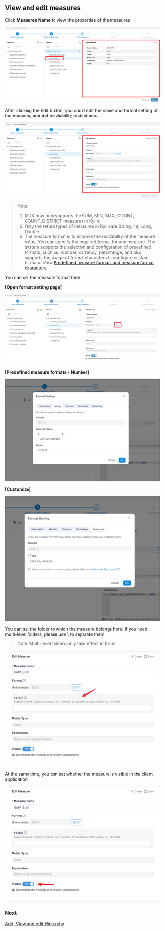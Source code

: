 ## View and edit measures

Click **Measures Name** to view the properties of the measures

![show measures](images/measures/show_measures.en.png)

After clicking the Edit button, you could edit the name and format setting of the measure, and define visibility restrictions.

![edit measures](images/measures/edit_measures.en.png)

> Note:
> 1. MDX now only supports the SUM, MIN, MAX, COUNT, COUNT_DISTINCT measures in Kylin.
> 2. Only the return types of measures in Kylin are String, Int, Long, Double.
> 3. The measure format is to improve the readability of the measure value. You can specify the required format for any measure. The system supports the selection and configuration of predefined formats, such as: number, currency, percentage, and also supports the usage of format characters to configure custom formats. View [Predefined measure formats and measure format characters](\appendix\formatstring.en.md).

You can set the measure format here:

**[Open format setting page]**

<img src="images/measures/format.en.png" alt="Edit measure format" style="zoom:100%;" />

**[Predefined measure formats - Number]**

<img src="images/measures/format_numeric_en.png" alt="Edit measure format" style="zoom:100%;" />

**[Customize]**

<img src="images/measures/format_user_define_en.png" alt="Edit measure format" style="zoom:100%;" />

You can set the folder to which the measure belongs here. If you need multi-level folders, please use \ to separate them.

> Note: Multi-level folders only take effect in Excel.

<img src="images/measures/folder.en.png" alt="Edit Folder" style="zoom:100%;" />

At the same time, you can set whether the measure is visible in the client application.

<img src="images/measures/visible.en.png" alt="Edit Visibility" style="zoom:100%;" />

### Next

[Add, View and edit Hierarchy](s3_4_hierarchy.en.md)
